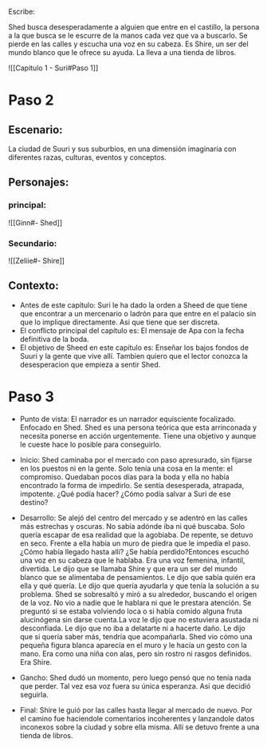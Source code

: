 Escribe:

Shed busca desesperadamente a alguien que entre en el castillo, la persona a la que busca se le escurre de la manos cada vez que va a buscarlo. Se pierde en las calles y escucha una voz en su cabeza. Es Shire, un ser del mundo blanco que le ofrece su ayuda. La lleva a una tienda de libros.

![[Capitulo 1 - Suri#Paso 1]]

# Paso 2

## Escenario:
La ciudad de Suuri y sus suburbios, en una dimensión imaginaria con diferentes razas, culturas, eventos y conceptos.

## Personajes:
### principal:
![[Ginn#- Shed]]

### Secundario:
![[Zeliie#- Shire]]

## Contexto:
-   Antes de este capítulo: Suri le ha dado la orden a Sheed de que tiene que encontrar a un mercenario o ladrón para que entre en el palacio sin que lo implique directamente. Asi que tiene que ser discreta.
- El conflicto principal del capítulo es: El mensaje de Apa con la fecha definitiva de la boda.
-   El objetivo de Sheed en este capítulo es: Enseñar los bajos fondos de Suuri y la gente que vive allí. Tambien quiero que el lector conozca la desesperacion que empieza a sentir Shed.

# Paso 3

 - Punto de vista: El narrador es un narrador equisciente focalizado. Enfocado en Shed. Shed es una persona teórica que esta arrinconada y necesita ponerse en acción urgentemente. Tiene una objetivo y aunque le cueste hace lo posible para conseguirlo.

- Inicio: Shed caminaba por el mercado con paso apresurado, sin fijarse en los puestos ni en la gente. Solo tenía una cosa en la mente: el compromiso. Quedaban pocos días para la boda y ella no había encontrado la forma de impedirlo. Se sentía desesperada, atrapada, impotente. ¿Qué podía hacer? ¿Cómo podía salvar a Suri de ese destino?

- Desarrollo: Se alejó del centro del mercado y se adentró en las calles más estrechas y oscuras. No sabía adónde iba ni qué buscaba. Solo quería escapar de esa realidad que la agobiaba. De repente, se detuvo en seco. Frente a ella había un muro de piedra que le impedía el paso. ¿Cómo había llegado hasta allí? ¿Se había perdido?Entonces escuchó una voz en su cabeza que le hablaba. Era una voz femenina, infantil, divertida. Le dijo que se llamaba Shire y que era un ser del mundo blanco que se alimentaba de pensamientos. Le dijo que sabía quién era ella y qué quería. Le dijo que quería ayudarla y que tenía la solución a su problema. Shed se sobresaltó y miró a su alrededor, buscando el origen de la voz. No vio a nadie que le hablara ni que le prestara atención. Se preguntó si se estaba volviendo loca o si había comido alguna fruta alucinógena sin darse cuenta.La voz le dijo que no estuviera asustada ni desconfiada. Le dijo que no iba a delatarte ni a hacerte daño. Le dijo que si quería saber más, tendría que acompañarla. Shed vio cómo una pequeña figura blanca aparecía en el muro y le hacía un gesto con la mano. Era como una niña con alas, pero sin rostro ni rasgos definidos. Era Shire.

- Gancho: Shed dudó un momento, pero luego pensó que no tenía nada que perder. Tal vez esa voz fuera su única esperanza. Así que decidió seguirla.

- Final: Shire le guió por las calles hasta llegar al mercado de nuevo. Por el camino fue haciendole comentarios incoherentes y lanzandole datos inconexos sobre la ciudad y sobre ella misma. Allí se detuvo frente a una tienda de libros.